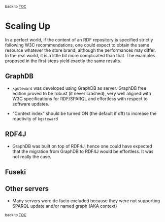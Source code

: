 <sup>back to [TOC](../README.md)</sup>

# Scaling Up

In a perfect world, if the content of an RDF repository is specified strictly following W3C recommendations, one could expect to obtain the same resource whatever the store brand, although the performances may differ. In the real world, it is a little bit more complicated than that. The examples proposed in the first steps yield exactly the same results.


## GraphDB

* `kgsteward` was developed using GraphDB as server.
  GraphDB free edition proved to be robust (it never crashed),
  very well aligned with W3C specifications for RDF/SPARQL and
  effortless with respect to software updates.

* "Context index" should be turned ON (the default if off) to
  increase the reactivity of `kgsteward`


## RDF4J

* GraphDB was built on top of RDF4J, hence one could have expected that
  the migration from GraphDB to RDF4J would be effortless. It was not
  really the case.

## Fuseki


## Other servers

* Many servers were de facto excluded because they were not supporting
  SPARQL update and/or named graph (AKA context)

<sup>back to [TOC](../README.md)</sup>
